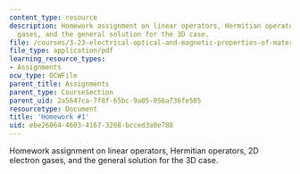 ```yaml
---
content_type: resource
description: Homework assignment on linear operators, Hermitian operators, 2D electron
  gases, and the general solution for the 3D case.
file: /courses/3-23-electrical-optical-and-magnetic-properties-of-materials-fall-2007/ebe26864460341673268bcced3a0e788_ps1.pdf
file_type: application/pdf
learning_resource_types:
- Assignments
ocw_type: OCWFile
parent_title: Assignments
parent_type: CourseSection
parent_uid: 2a5647ca-7f8f-65bc-9a05-056a736fe505
resourcetype: Document
title: 'Homework #1'
uid: ebe26864-4603-4167-3268-bcced3a0e788
---
```

Homework assignment on linear operators, Hermitian operators, 2D electron gases, and the general solution for the 3D case.